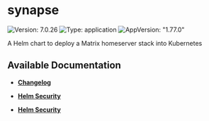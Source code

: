 # synapse

![Version: 7.0.26](https://img.shields.io/badge/Version-7.0.26-informational?style=flat-square) ![Type: application](https://img.shields.io/badge/Type-application-informational?style=flat-square) ![AppVersion: "1.77.0"](https://img.shields.io/badge/AppVersion-"1.77.0"-informational?style=flat-square)

A Helm chart to deploy a Matrix homeserver stack into Kubernetes

## Available Documentation

- [**Changelog**](CHANGELOG)

- [**Helm Security**](container-security)

- [**Helm Security**](helm-security)

